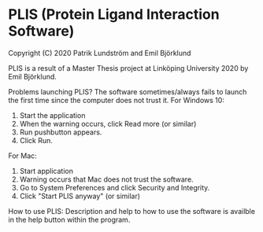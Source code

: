 # PLIS (Protein Ligand Interaction Software)

Copyright (C) 2020 Patrik Lundström and Emil Björklund

PLIS is a result of a Master Thesis project at Linköping University 2020 by Emil Björklund.

Problems launching PLIS? 
The software sometimes/always fails to launch the first time since the computer does not trust it. 
For Windows 10: 
1. Start the application
2. When the warning occurs, click Read more (or similar)
3. Run pushbutton appears.
4. Click Run.

For Mac: 
1. Start application 
2. Warning occurs that Mac does not trust the software.
3. Go to System Preferences and click Security and Integrity. 
4. Click "Start PLIS anyway" (or similar)

How to use PLIS: 
Description and help to how to use the software is availble in the help button within the program.
